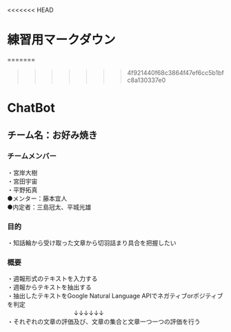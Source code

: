 <<<<<<< HEAD
# 練習用マークダウン
=======
>>>>>>> 4f921440f68c3864f47ef6cc5b1bfc8a130337e0
# ChatBot
## チーム名：お好み焼き
### チームメンバー
・宮岸大樹<br>
・宮田宇宙<br>
・平野拓真<br>
●メンター：藤本宜人<br>
●内定者：三島冠太、平城光雄

### 目的
・知話輪から受け取った文章から切羽詰まり具合を把握したい
### 概要 
・週報形式のテキストを入力する<br>
・週報からテキストを抽出する<br>
・抽出したテキストをGoogle Natural Language APIでネガティブorポジティブを判定<br>
　　　　　　　　　　　↓↓↓↓↓↓<br>
・それぞれの文章の評価及び、文章の集合と文章一つ一つの評価を行う<br>

